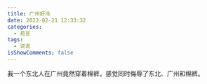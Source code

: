 ```yaml
---
title: 广州好冷
date: 2022-02-21 12:33:32
categories:
  - 苑言
tags:
  - 说说
isShowComments: false
---
```


我一个东北人在广州竟然穿着棉裤，感觉同时侮辱了东北、广州和棉裤。
